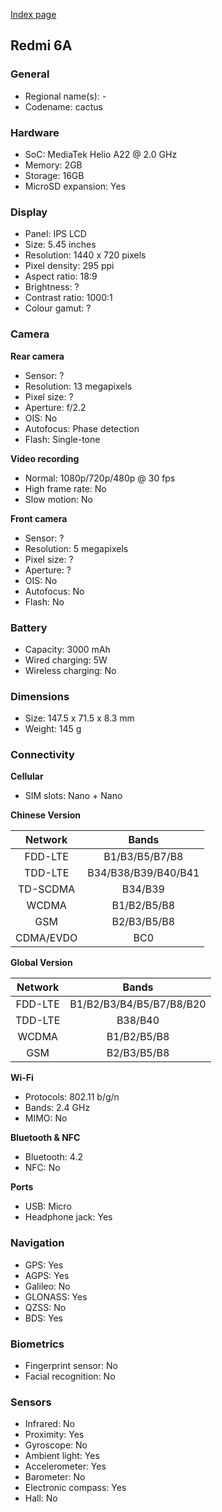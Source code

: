 [Index page](../../)

## Redmi 6A

### General

* Regional name(s): -
* Codename: cactus

### Hardware

* SoC: MediaTek Helio A22 @ 2.0 GHz
* Memory: 2GB
* Storage: 16GB
* MicroSD expansion: Yes

### Display

* Panel: IPS LCD
* Size: 5.45 inches
* Resolution: 1440 x 720 pixels
* Pixel density: 295 ppi
* Aspect ratio: 18:9
* Brightness: ?
* Contrast ratio: 1000:1
* Colour gamut: ?

### Camera

**Rear camera**

* Sensor: ?
* Resolution: 13 megapixels
* Pixel size: ?
* Aperture: f/2.2
* OIS: No
* Autofocus: Phase detection
* Flash: Single-tone

**Video recording**

* Normal: 1080p/720p/480p @ 30 fps
* High frame rate: No
* Slow motion: No

**Front camera**

* Sensor: ?
* Resolution: 5 megapixels
* Pixel size: ?
* Aperture: ?
* OIS: No
* Autofocus: No
* Flash: No

### Battery

* Capacity: 3000 mAh
* Wired charging: 5W
* Wireless charging: No

### Dimensions

* Size: 147.5 x 71.5 x 8.3 mm
* Weight: 145 g

### Connectivity

**Cellular**

* SIM slots: Nano + Nano

**Chinese Version**

|  Network  |   Bands   |
|:---------:|:-------------------:|
|  FDD-LTE  |    B1/B3/B5/B7/B8   |
|   TDD-LTE  | B34/B38/B39/B40/B41 |
|  TD-SCDMA |       B34/B39       |
|   WCDMA   |     B1/B2/B5/B8     |
|    GSM    |     B2/B3/B5/B8     |
| CDMA/EVDO |         BC0         |

**Global Version**

| Network | Bands |
|:-------:|:---------------------:|
| FDD-LTE | B1/B2/B3/B4/B5/B7/B8/B20 |
| TDD-LTE | B38/B40 |
| WCDMA | B1/B2/B5/B8 |
| GSM | B2/B3/B5/B8 |

**Wi-Fi**

* Protocols: 802.11 b/g/n
* Bands: 2.4 GHz
* MIMO: No

**Bluetooth & NFC**

* Bluetooth: 4.2
* NFC: No

**Ports**

* USB: Micro
* Headphone jack: Yes

### Navigation

* GPS: Yes
* AGPS: Yes
* Galileo: No
* GLONASS: Yes
* QZSS: No
* BDS: Yes

### Biometrics

* Fingerprint sensor: No
* Facial recognition: No

### Sensors

* Infrared: No
* Proximity: Yes
* Gyroscope: No
* Ambient light: Yes
* Accelerometer: Yes
* Barometer: No
* Electronic compass: Yes
* Hall: No